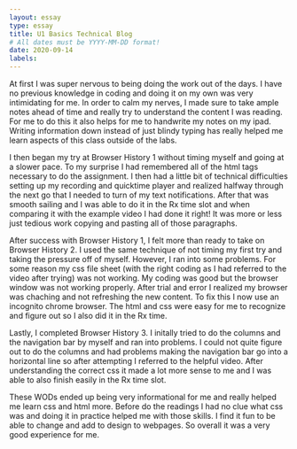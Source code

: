 ```yaml
---
layout: essay
type: essay
title: U1 Basics Technical Blog 
# All dates must be YYYY-MM-DD format!
date: 2020-09-14
labels:
---
```

  At first I was super nervous to being doing the work out of the days. I have no previous knowledge in coding and doing it on my own was very intimidating for me. In order to calm my nerves, I made sure to take ample notes ahead of time and really try to understand the content I was reading. For me to do this it also helps for me to handwrite my notes on my ipad. Writing information down instead of just blindy typing has really helped me learn aspects of this class outside of the labs. 
  
  I then began my try at Browser History 1 without timing myself and going at a slower pace. To my surprise I had remembered all of the html tags necessary to do the assignment. I then had a little bit of technical difficulties setting up my recording and quicktime player and realized halfway through the next go that I needed to turn of my text notifications. After that was smooth sailing and I was able to do it in the Rx time slot and when comparing it with the example video I had done it right! It was more or less just tedious work copying and pasting all of those paragraphs. 
 
 After success with Browser History 1, I felt more than ready to take on Browser History 2. I used the same technique of not timing my first try and taking the pressure off of myself. However, I ran into some problems. For some reason my css file sheet (with the right coding as I had referred to the video after trying) was not working. My coding was good but the browser window was not working properly. After trial and error I realized my browser was chaching and not refreshing the new content. To fix this I now use an incognito chrome browser. The html and css were easy for me to recognize and figure out so I also did it in the Rx time.
 
 Lastly, I completed Browser History 3. I initally tried to do the columns and the navigation bar by myself and ran into problems. I could not quite figure out to do the columns and had problems making the navigation bar go into a horizontal line so after attempting I referred to the helpful video. After understanding the correct css it made a lot more sense to me and I was able to also finish easily in the Rx time slot. 
 
 These WODs ended up being very informational for me and really helped me learn css and html more. Before do the readings I had no clue what css was and doing it in practice helped me with those skills. I find it fun to be able to change and add to design to webpages. So overall it was a very good experience for me. 
